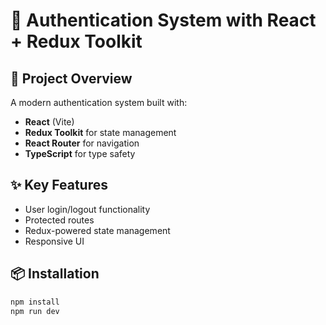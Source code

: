 # 🔐 Authentication System with React + Redux Toolkit

## 🚀 Project Overview

A modern authentication system built with:

- **React** (Vite)
- **Redux Toolkit** for state management
- **React Router** for navigation
- **TypeScript** for type safety

## ✨ Key Features

- User login/logout functionality
- Protected routes
- Redux-powered state management
- Responsive UI

## 📦 Installation

```bash
npm install
npm run dev
```
